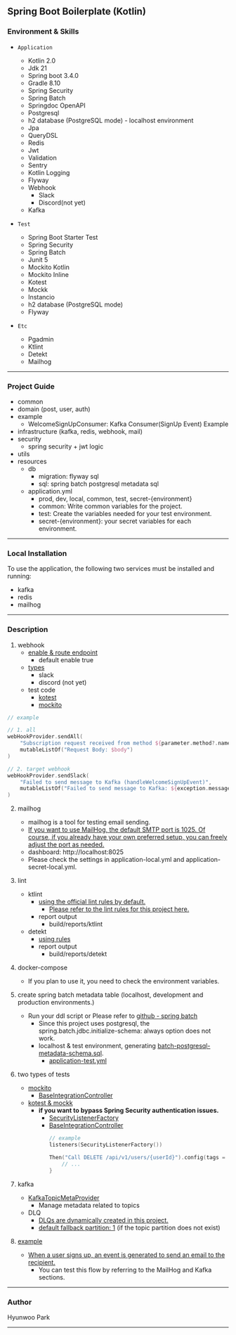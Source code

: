 ## Spring Boot Boilerplate (Kotlin)

### Environment & Skills

- `Application`
	- Kotlin 2.0
	- Jdk 21
	- Spring boot 3.4.0
	- Gradle 8.10
	- Spring Security
	- Spring Batch
	- Springdoc OpenAPI
	- Postgresql
	- h2 database (PostgreSQL mode) - localhost environment
	- Jpa
	- QueryDSL
	- Redis
	- Jwt
	- Validation
	- Sentry
	- Kotlin Logging
	- Flyway
	- Webhook
		- Slack
		- Discord(not yet)
	- Kafka


- `Test`
	- Spring Boot Starter Test
	- Spring Security
	- Spring Batch
	- Junit 5
	- Mockito Kotlin
	- Mockito Inline
	- Kotest
	- Mockk
	- Instancio
	- h2 database (PostgreSQL mode)
	- Flyway


- `Etc`
	- Pgadmin
	- Ktlint
	- Detekt
	- Mailhog

---

### Project Guide

- common
- domain (post, user, auth)
- example
	- WelcomeSignUpConsumer: Kafka Consumer(SignUp Event) Example
- infrastructure (kafka, redis, webhook, mail)
- security
	- spring security + jwt logic
- utils
- resources
	- db
		- migration: flyway sql
		- sql: spring batch postgresql metadata sql
	- application.yml
		- prod, dev, local, common, test, secret-{environment}
		- common: Write common variables for the project.
		- test: Create the variables needed for your test environment.
		- secret-{environment}: your secret variables for each environment.

---

### Local Installation

To use the application, the following two services must be installed and running:

- kafka
- redis
- mailhog

---

### Description

1. webhook
	- [enable & route endpoint](src/main/resources/application-common.yml)
		- default enable true
	- [types](src/main/kotlin/com/example/demo/infrastructure/webhook)
		- slack
		- discord (not yet)
	- test code
		- [kotest](src/test/kotlin/com/example/demo/kotest/infrastructure/webhook)
		- [mockito](src/test/kotlin/com/example/demo/mockito/infrastructure/webhook)

```kotlin
// example

// 1. all
webHookProvider.sendAll(
	"Subscription request received from method ${parameter.method?.name}.",
	mutableListOf("Request Body: $body")
)

// 2. target webhook
webHookProvider.sendSlack(
	"Failed to send message to Kafka (handleWelcomeSignUpEvent)",
	mutableListOf("Failed to send message to Kafka: ${exception.message} / $welcomeSignUpEvent")
)
```

2. mailhog
	- mailhog is a tool for testing email sending.
	- [If you want to use MailHog, the default SMTP port is 1025.
		Of course, if you already have your own preferred setup, you can freely adjust the port as needed.](docker-compose.yml)
	- dashboard: http://localhost:8025
	- Please check the settings in application-local.yml and application-secret-local.yml.


3. lint
	- ktlint
		- [using the official lint rules by default.](gradle.properties)
			- [Please refer to the lint rules for this project here.](.editorconfig)
		- report output
			- build/reports/ktlint
	- detekt
		- [using rules](detekt.yml)
		- report output
			- build/reports/detekt


4. docker-compose
	- If you plan to use it, you need to check the environment variables.


5. create spring batch metadata table (localhost, development and production environments.)
	- Run your ddl script or Please refer
		to [github - spring batch](https://github.com/spring-projects/spring-batch/blob/5.0.x/spring-batch-core/src/main/resources/org/springframework/batch/core/schema-postgresql.sql)
		- Since this project uses postgresql, the spring.batch.jdbc.initialize-schema: always option does not work.
		- localhost & test environment,
			generating [batch-postgresql-metadata-schema.sql](src/main/resources/db/sql/batch-postgresql-metadata-schema.sql).
			- [application-test.yml](src/main/resources/application-test.yml)


6. two types of tests
	- [mockito](src/test/kotlin/com/example/demo/mockito)
		- [BaseIntegrationController](src/test/kotlin/com/example/demo/mockito/common/BaseIntegrationController.kt)
	- [kotest & mockk](src/test/kotlin/com/example/demo/kotest)
		- **if you want to bypass Spring Security authentication issues.**
			- [SecurityListenerFactory](src/test/kotlin/com/example/demo/kotest/common/security/SecurityListenerFactory.kt)
			- [BaseIntegrationController](src/test/kotlin/com/example/demo/kotest/common/BaseIntegrationController.kt)
				```kotlin
				// example
				listeners(SecurityListenerFactory())

				Then("Call DELETE /api/v1/users/{userId}").config(tags = setOf(SecurityListenerFactory.NonSecurityOption)) {
					// ...
				}
				```

7. kafka
	- [KafkaTopicMetaProvider](src/main/kotlin/com/example/demo/infrastructure/kafka/provider/KafkaTopicMetaProvider.kt)
		- Manage metadata related to topics
	- DLQ
		- [DLQs are dynamically created in this project.](src/main/kotlin/com/example/demo/infrastructure/kafka/provider/KafkaConsumerFactoryProvider.kt)
		- [default fallback partition: 1](src/main/kotlin/com/example/demo/infrastructure/kafka/DlqHelper.kt) (if the
			topic
			partition
			does not exist)


8. [example](src/main/kotlin/com/example/demo/example/WelcomeSignUpConsumer.kt)
	- [When a user signs up, an event is generated to send an email to the recipient.](src/main/kotlin/com/example/demo/user/event/UserEventHandler.kt)
		- You can test this flow by referring to the MailHog and Kafka sections.

---

### Author

Hyunwoo Park


---
